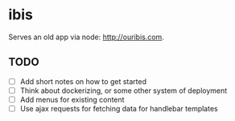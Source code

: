 # ibis

Serves an old app via node: <http://ouribis.com>.

## TODO

- [ ] Add short notes on how to get started
- [ ] Think about dockerizing, or some other system of deployment
- [ ] Add menus for existing content
- [ ] Use ajax requests for fetching data for handlebar templates
